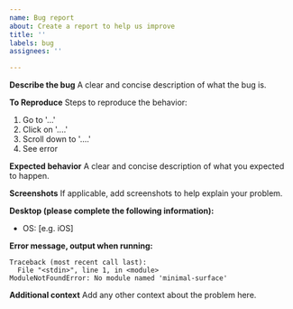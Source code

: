 ```yaml
---
name: Bug report
about: Create a report to help us improve
title: ''
labels: bug
assignees: ''

---
```


**Describe the bug**
A clear and concise description of what the bug is.

**To Reproduce**
Steps to reproduce the behavior:
1. Go to '...'
2. Click on '....'
3. Scroll down to '....'
4. See error

**Expected behavior**
A clear and concise description of what you expected to happen.

**Screenshots**
If applicable, add screenshots to help explain your problem.

**Desktop (please complete the following information):**
 - OS: [e.g. iOS]

**Error message, output when running:**
```
Traceback (most recent call last):
  File "<stdin>", line 1, in <module>
ModuleNotFoundError: No module named 'minimal-surface'
```
**Additional context**
Add any other context about the problem here.
